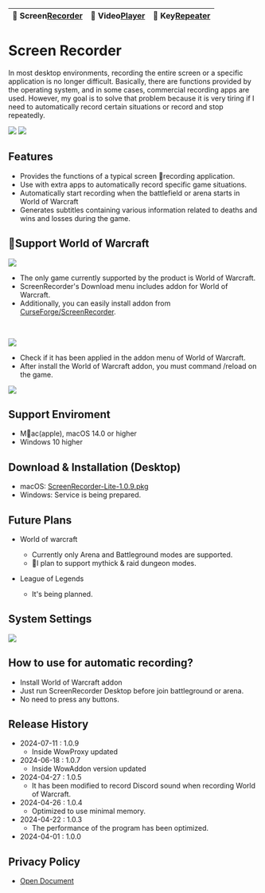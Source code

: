 | 🐻 Screen[Recorder](/ScreenRecorder) | 🐯 Video[Player](/VideoPlayer) | 🐼 Key[Repeater](/KeyRepeater) | 
|:----------|:----------|:----------|


# Screen Recorder
In most desktop environments, recording the entire screen or a specific application is no longer difficult. Basically, there are functions provided by the operating system, and in some cases, commercial recording apps are used. However, my goal is to solve that problem because it is very tiring if I need to automatically record certain situations or record and stop repeatedly.

![](images/recorder-normal.png) 
![](images/recorder-ing.png)


## Features
- Provides the functions of a typical screen recording application.
- Use with extra apps to automatically record specific game situations.
- Automatically start recording when the battlefield or arena starts in World of Warcraft
- Generates subtitles containing various information related to deaths and wins and losses during the game.


## Support World of Warcraft
![](images/wow-dragon-flight.jpg)

- The only game currently supported by the product is World of Warcraft.
- ScreenRecorder's Download menu includes addon for World of Warcraft.
- Additionally, you can easily install addon from [CurseForge/ScreenRecorder](https://www.curseforge.com/wow/addons/screenrecorder).
<br>

![](images/curseforge.png)
<br>

- Check if it has been applied in the addon menu of World of Warcraft.
- After install the World of Warcraft addon, you must command /reload on the game.

![](images/wow-addon.png)


## Support Enviroment
- Mac(apple), macOS 14.0 or higher
- Windows 10 higher


## Download & Installation (Desktop)
- macOS: [ScreenRecorder-Lite-1.0.9.pkg](release/ScreenRecorder-Lite-1.0.9.pkg)
- Windows: Service is being prepared.


## Future Plans
- World of warcraft
    - Currently only Arena and Battleground modes are supported.
    - I plan to support mythick & raid dungeon modes.

- League of Legends
    - It's being planned.


## System Settings
![](images/recorder-setting.png)


## How to use for automatic recording?
- Install World of Warcraft addon
- Just run ScreenRecorder Desktop before join battleground or arena.
- No need to press any buttons.


## Release History
- 2024-07-11 : 1.0.9
    - Inside WowProxy updated
- 2024-06-18 : 1.0.7
    - Inside WowAddon version updated
- 2024-04-27 : 1.0.5
    - It has been modified to record Discord sound when recording World of Warcraft.
- 2024-04-26 : 1.0.4
    - Optimized to use minimal memory.
- 2024-04-22 : 1.0.3
    - The performance of the program has been optimized.
- 2024-04-01 : 1.0.0


## Privacy Policy
- [Open Document](policy)



